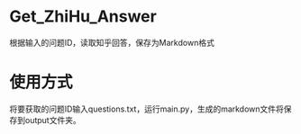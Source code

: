# Get_ZhiHu_Answer
 根据输入的问题ID，读取知乎回答，保存为Markdown格式

# 使用方式

将要获取的问题ID输入questions.txt，运行main.py，生成的markdown文件将保存到output文件夹。